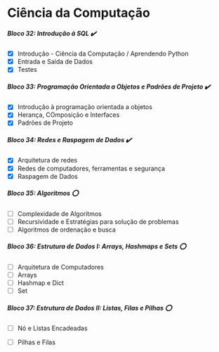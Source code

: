 # Ciência da Computação

##### Bloco 32: Introdução à SQL ✔️
- [x] Introdução - Ciência da Computação / Aprendendo Python
- [x] Entrada e Saída de Dados
- [x] Testes

##### Bloco 33: Programação Orientada a Objetos e Padrões de Projeto ✔️
- [x] Introdução à programação orientada a objetos
- [x] Herança, COmposição e Interfaces
- [x] Padrões de Projeto

##### Bloco 34: Redes e Raspagem de Dados ✔️
- [x] Arquitetura de redes
- [x] Redes de computadores, ferramentas e segurança
- [x] Raspagem de Dados

##### Bloco 35: Algoritmos :o:
- [ ] Complexidade de Algoritmos
- [ ] Recursividade e Estratégias para solução de problemas
- [ ] Algoritmos de ordenação e busca

##### Bloco 36: Estrutura de Dados I: Arrays, Hashmaps e Sets :o:
- [ ] Arquitetura de Computadores
- [ ] Arrays
- [ ] Hashmap e Dict
- [ ] Set

##### Bloco 37: Estrutura de Dados II: Listas, Filas e Pilhas :o:
- [ ] Nó e Listas Encadeadas
- [ ] Pilhas e Filas

